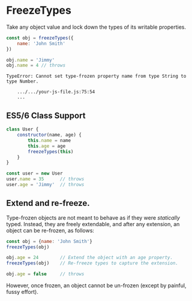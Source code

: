 # FreezeTypes
Take any object value and lock down the types of its writable properties.

```js
const obj = freezeTypes({
	name: 'John Smith'
})

obj.name = 'Jimmy'
obj.name = 4 // throws
```

```
TypeError: Cannot set type-frozen property name from type String to type Number.

	.../.../your-js-file.js:75:54
	...
```

## ES5/6 Class Support
```js
class User {
	constructor(name, age) {
		this.name = name
		this.age = age
		freezeTypes(this)
	}
}

const user = new User
user.name = 35 		// throws
user.age = 'Jimmy' 	// throws
```

## Extend and re-freeze.
Type-frozen objects are not meant to behave as if they were *statically* typed. Instead, they are freely extendable, and after any extension, an object can be re-frozen, as follows:

```js
const obj = {name: 'John Smith'}
freezeTypes(obj)

obj.age = 24 		// Extend the object with an age property.
freezeTypes(obj) 	// Re-freeze types to capture the extension.

obj.age = false 	// throws
```

However, once frozen, an object cannot be un-frozen (except by painful, fussy effort).

